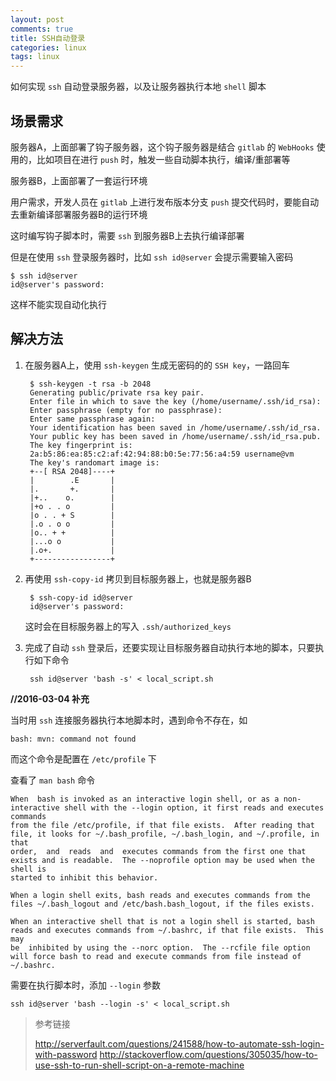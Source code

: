 ```yaml
---
layout: post
comments: true
title: SSH自动登录
categories: linux
tags: linux
---
```


如何实现 `ssh` 自动登录服务器，以及让服务器执行本地 `shell` 脚本

<!-- more -->

## 场景需求

服务器A，上面部署了钩子服务器，这个钩子服务器是结合 `gitlab` 的 `WebHooks` 使用的，比如项目在进行 `push` 时，触发一些自动脚本执行，编译/重部署等

服务器B，上面部署了一套运行环境

用户需求，开发人员在 `gitlab` 上进行发布版本分支 `push` 提交代码时，要能自动去重新编译部署服务器B的运行环境

这时编写钩子脚本时，需要 `ssh` 到服务器B上去执行编译部署

但是在使用 `ssh` 登录服务器时，比如 `ssh id@server` 会提示需要输入密码

    $ ssh id@server
    id@server's password:

这样不能实现自动化执行

## 解决方法

1. 在服务器A上，使用 `ssh-keygen` 生成无密码的的 `SSH key`，一路回车

        $ ssh-keygen -t rsa -b 2048
        Generating public/private rsa key pair.
        Enter file in which to save the key (/home/username/.ssh/id_rsa): 
        Enter passphrase (empty for no passphrase): 
        Enter same passphrase again: 
        Your identification has been saved in /home/username/.ssh/id_rsa.
        Your public key has been saved in /home/username/.ssh/id_rsa.pub.
        The key fingerprint is:
        2a:b5:86:ea:85:c2:af:42:94:88:b0:5e:77:56:a4:59 username@vm
        The key's randomart image is:
        +--[ RSA 2048]----+
        |        .E       |
        |.       +.       |
        |+..    o.        |
        |+o . . o         |
        |o . . + S        |
        |.o . o o         |
        |o.. + +          |
        |...o o           |
        |.o+.             |
        +-----------------+

2. 再使用 `ssh-copy-id` 拷贝到目标服务器上，也就是服务器B

        $ ssh-copy-id id@server
        id@server's password: 

    这时会在目标服务器上的写入 `.ssh/authorized_keys`

3. 完成了自动 `ssh` 登录后，还要实现让目标服务器自动执行本地的脚本，只要执行如下命令

        ssh id@server 'bash -s' < local_script.sh

**//2016-03-04 补充**

当时用 `ssh` 连接服务器执行本地脚本时，遇到命令不存在，如

    bash: mvn: command not found

而这个命令是配置在 `/etc/profile` 下

查看了 `man bash` 命令

    When  bash is invoked as an interactive login shell, or as a non-interactive shell with the --login option, it first reads and executes commands
    from the file /etc/profile, if that file exists.  After reading that file, it looks for ~/.bash_profile, ~/.bash_login, and ~/.profile, in  that
    order,  and  reads  and  executes commands from the first one that exists and is readable.  The --noprofile option may be used when the shell is
    started to inhibit this behavior.

    When a login shell exits, bash reads and executes commands from the files ~/.bash_logout and /etc/bash.bash_logout, if the files exists.

    When an interactive shell that is not a login shell is started, bash reads and executes commands from ~/.bashrc, if that file exists.  This  may
    be  inhibited by using the --norc option.  The --rcfile file option will force bash to read and execute commands from file instead of ~/.bashrc.

需要在执行脚本时，添加 `--login` 参数

    ssh id@server 'bash --login -s' < local_script.sh

> 参考链接
> 
> http://serverfault.com/questions/241588/how-to-automate-ssh-login-with-password
> http://stackoverflow.com/questions/305035/how-to-use-ssh-to-run-shell-script-on-a-remote-machine